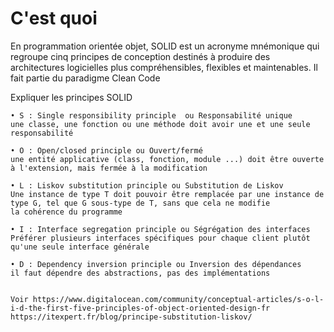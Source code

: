 
# C'est quoi
En programmation orientée objet, SOLID est un acronyme mnémonique qui regroupe cinq principes de conception destinés à produire des architectures logicielles plus compréhensibles,
flexibles et maintenables. Il fait partie du paradigme Clean Code


Expliquer les principes SOLID

	• S : Single responsibility principle  ou Responsabilité unique
	une classe, une fonction ou une méthode doit avoir une et une seule responsabilité

	• O : Open/closed principle ou Ouvert/fermé
	une entité applicative (class, fonction, module ...) doit être ouverte à l'extension, mais fermée à la modification

	• L : Liskov substitution principle ou Substitution de Liskov
	Une instance de type T doit pouvoir être remplacée par une instance de type G, tel que G sous-type de T, sans que cela ne modifie
	la cohérence du programme

	• I : Interface segregation principle ou Ségrégation des interfaces
	Préférer plusieurs interfaces spécifiques pour chaque client plutôt qu'une seule interface générale

	• D : Dependency inversion principle ou Inversion des dépendances
	il faut dépendre des abstractions, pas des implémentations


	Voir https://www.digitalocean.com/community/conceptual-articles/s-o-l-i-d-the-first-five-principles-of-object-oriented-design-fr
	https://itexpert.fr/blog/principe-substitution-liskov/

